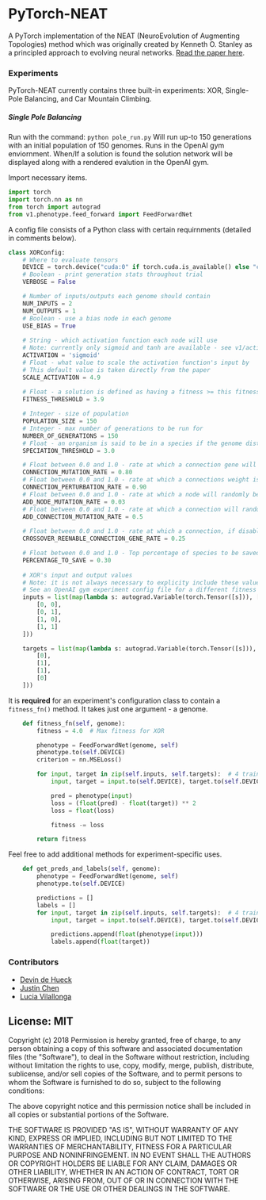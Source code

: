 # PyTorch-NEAT
A PyTorch implementation of the NEAT (NeuroEvolution of Augmenting Topologies) method which was originally created by Kenneth O. Stanley as a principled approach to evolving neural networks. [Read the paper here](http://nn.cs.utexas.edu/downloads/papers/stanley.ec02.pdf).

### Experiments
PyTorch-NEAT currently contains three built-in experiments: XOR, Single-Pole Balancing, and Car Mountain Climbing.

##### Single Pole Balancing
Run with the command: ```python pole_run.py```
Will run up-to 150 generations with an initial population of 150 genomes. Runs in the OpenAI gym enviornment. When/If a solution is found the solution network will be displayed along with a rendered evalution in the OpenAI gym.

Import necessary items.
```python
import torch
import torch.nn as nn
from torch import autograd
from v1.phenotype.feed_forward import FeedForwardNet
```

A config file consists of a Python class with certain requirnments (detailed in comments below).
```python
class XORConfig:
    # Where to evaluate tensors
    DEVICE = torch.device("cuda:0" if torch.cuda.is_available() else "cpu")
    # Boolean - print generation stats throughout trial
    VERBOSE = False

    # Number of inputs/outputs each genome should contain
    NUM_INPUTS = 2
    NUM_OUTPUTS = 1
    # Boolean - use a bias node in each genome
    USE_BIAS = True
    
    # String - which activation function each node will use
    # Note: currently only sigmoid and tanh are available - see v1/activations.py for functions
    ACTIVATION = 'sigmoid'
    # Float - what value to scale the activation function's input by
    # This default value is taken directly from the paper
    SCALE_ACTIVATION = 4.9
    
    # Float - a solution is defined as having a fitness >= this fitness threshold
    FITNESS_THRESHOLD = 3.9

    # Integer - size of population
    POPULATION_SIZE = 150
    # Integer - max number of generations to be run for
    NUMBER_OF_GENERATIONS = 150
    # Float - an organism is said to be in a species if the genome distance to the model genome of a species is <= this speciation threshold
    SPECIATION_THRESHOLD = 3.0

    # Float between 0.0 and 1.0 - rate at which a connection gene will be mutated
    CONNECTION_MUTATION_RATE = 0.80
    # Float between 0.0 and 1.0 - rate at which a connections weight is perturbed (if connection is to be mutated) 
    CONNECTION_PERTURBATION_RATE = 0.90
    # Float between 0.0 and 1.0 - rate at which a node will randomly be added to a genome
    ADD_NODE_MUTATION_RATE = 0.03
    # Float between 0.0 and 1.0 - rate at which a connection will randomly be added to a genome
    ADD_CONNECTION_MUTATION_RATE = 0.5
    
    # Float between 0.0 and 1.0 - rate at which a connection, if disabled, will be re-enabled
    CROSSOVER_REENABLE_CONNECTION_GENE_RATE = 0.25

    # Float between 0.0 and 1.0 - Top percentage of species to be saved before mating
    PERCENTAGE_TO_SAVE = 0.30
    
    # XOR's input and output values
    # Note: it is not always necessary to explicity include these values. Depends on the fitness evaluation.
    # See an OpenAI gym experiment config file for a different fitness evaluation example.
    inputs = list(map(lambda s: autograd.Variable(torch.Tensor([s])), [
        [0, 0],
        [0, 1],
        [1, 0],
        [1, 1]
    ]))

    targets = list(map(lambda s: autograd.Variable(torch.Tensor([s])), [
        [0],
        [1],
        [1],
        [0]
    ]))
```

It is **required** for an experiment's configuration class to contain a ```fitness_fn()``` method. It takes just one argument - a genome.

```python
    def fitness_fn(self, genome):
        fitness = 4.0  # Max fitness for XOR

        phenotype = FeedForwardNet(genome, self)
        phenotype.to(self.DEVICE)
        criterion = nn.MSELoss()

        for input, target in zip(self.inputs, self.targets):  # 4 training examples
            input, target = input.to(self.DEVICE), target.to(self.DEVICE)

            pred = phenotype(input)
            loss = (float(pred) - float(target)) ** 2
            loss = float(loss)

            fitness -= loss

        return fitness
```
Feel free to add additional methods for experiment-specific uses.
```python
    def get_preds_and_labels(self, genome):
        phenotype = FeedForwardNet(genome, self)
        phenotype.to(self.DEVICE)

        predictions = []
        labels = []
        for input, target in zip(self.inputs, self.targets):  # 4 training examples
            input, target = input.to(self.DEVICE), target.to(self.DEVICE)

            predictions.append(float(phenotype(input)))
            labels.append(float(target))
```
### Contributors
* [Devin de Hueck](https://ddehueck.github.io/)
* [Justin Chen](https://github.com/ch3njust1n)
* [Lucia Vilallonga](https://github.com/ghostpress)

## License: MIT

Copyright (c) 2018
Permission is hereby granted, free of charge, to any person obtaining a copy
of this software and associated documentation files (the "Software"), to deal
in the Software without restriction, including without limitation the rights
to use, copy, modify, merge, publish, distribute, sublicense, and/or sell
copies of the Software, and to permit persons to whom the Software is
furnished to do so, subject to the following conditions:

The above copyright notice and this permission notice shall be included in all
copies or substantial portions of the Software.

THE SOFTWARE IS PROVIDED "AS IS", WITHOUT WARRANTY OF ANY KIND, EXPRESS OR
IMPLIED, INCLUDING BUT NOT LIMITED TO THE WARRANTIES OF MERCHANTABILITY,
FITNESS FOR A PARTICULAR PURPOSE AND NONINFRINGEMENT. IN NO EVENT SHALL THE
AUTHORS OR COPYRIGHT HOLDERS BE LIABLE FOR ANY CLAIM, DAMAGES OR OTHER
LIABILITY, WHETHER IN AN ACTION OF CONTRACT, TORT OR OTHERWISE, ARISING FROM,
OUT OF OR IN CONNECTION WITH THE SOFTWARE OR THE USE OR OTHER DEALINGS IN THE
SOFTWARE.
